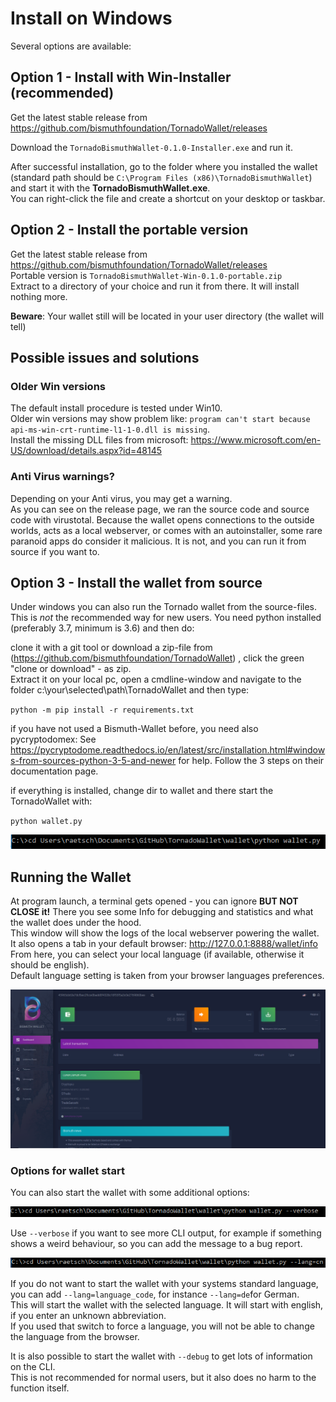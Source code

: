 # Install on Windows

Several options are available:

## Option 1 - Install with Win-Installer (recommended)

Get the latest stable release from https://github.com/bismuthfoundation/TornadoWallet/releases

Download the `TornadoBismuthWallet-0.1.0-Installer.exe` and run it.  

After successful installation, go to the folder where you installed the wallet (standard path should be `C:\Program Files (x86)\TornadoBismuthWallet`) and start it with the **TornadoBismuthWallet.exe**.  
You can right-click the file and create a shortcut on your desktop or taskbar.


## Option 2 - Install the portable version

Get the latest stable release from https://github.com/bismuthfoundation/TornadoWallet/releases  
Portable version is `TornadoBismuthWallet-Win-0.1.0-portable.zip`  
Extract to a directory of your choice and run it from there.  It will install nothing more.

**Beware**: Your wallet still will be located in your user directory (the wallet will tell)

## Possible issues and solutions

### Older Win versions
The default install procedure is tested under Win10.  
Older win versions may show problem like: `program can't start because api-ms-win-crt-runtime-l1-1-0.dll is missing`.  
Install the missing DLL files from microsoft: https://www.microsoft.com/en-US/download/details.aspx?id=48145

### Anti Virus warnings?
Depending on your Anti virus, you may get a warning.  
As you can see on the release page, we ran the source code and source code with virustotal.
Because the wallet opens connections to the outside worlds, acts as a local webserver, or comes with an autoinstaller, some rare paranoid apps do consider it malicious. It is not, and you can run it from source if you want to.


## Option 3 - Install the wallet from source
Under windows you can also run the Tornado wallet from the source-files.  
This is *not* the recommended way for new users.
You need python installed (preferably 3.7, minimum is 3.6) and then do:

clone it with a git tool or download a zip-file from (https://github.com/bismuthfoundation/TornadoWallet) , click the green "clone or download" - as zip.  
Extract it on your local pc, open a cmdline-window and navigate to the folder c:\your\selected\path\TornadoWallet and then type: 

`python -m pip install -r requirements.txt`

if you have not used a Bismuth-Wallet before, you need also pycryptodomex:
See https://pycryptodome.readthedocs.io/en/latest/src/installation.html#windows-from-sources-python-3-5-and-newer for help.
Follow the 3 steps on their documentation page.

if everything is installed, change dir to wallet and there start the TornadoWallet with:

`python wallet.py`

![Oups, here should be a CLI-Screenshot](graphics/cli.png)


## Running the Wallet 

At program launch, a terminal gets opened -  you can ignore **BUT NOT CLOSE it!** There you see some Info for debugging and statistics and what the wallet does under the hood.  
This window will show the logs of the local webserver powering the wallet.  
It also opens a tab in your default browser: http://127.0.0.1:8888/wallet/info  
From here, you can select your local language (if available, otherwise it should be english).  
Default language setting is taken from your browser languages preferences.

![Oups, where is the Screenshot?](graphics/tornado.png)

### Options for wallet start

You can also start the wallet with some additional options:

![Oups, here should be a CLI-Screenshot](graphics/cli_verbose.png)

Use `--verbose` if you want to see more CLI output, for example if something shows a weird behaviour, so you can add the message to a bug report.


![Oups, here should be a CLI-Screenshot](graphics/cli_lang.png)

If you do not want to start the wallet with your systems standard language, you can add `--lang=language_code`, for instance `--lang=de`for German.  
This will start the wallet with the selected language. It will start with english, if you enter an unknown abbreviation.  
If you used that switch to force a language, you will not be able to change the language from the browser.

It is also possible to start the wallet with `--debug` to get lots of information on the CLI.  
This is not recommended for normal users, but it also does no harm to the function itself.
